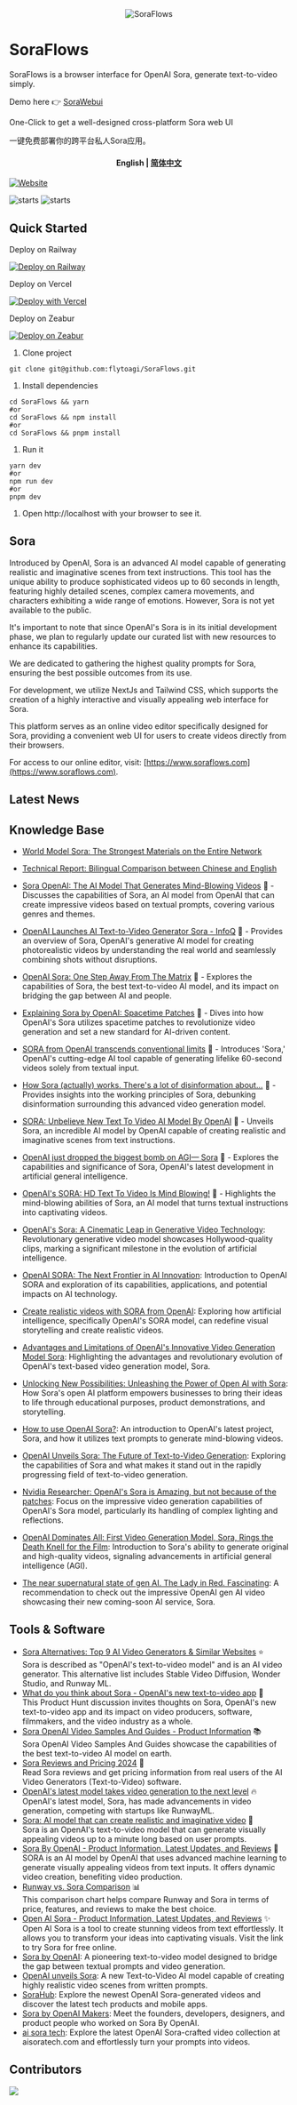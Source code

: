 <div align="center">
    <img src="./public/logo.png" alt="SoraFlows">
</div>

# SoraFlows
SoraFlows is a browser interface for OpenAI Sora, generate text-to-video simply. 

Demo here 👉 [SoraWebui](https://www.soraflows.com)

One-Click to get a well-designed cross-platform Sora web UI

一键免费部署你的跨平台私人Sora应用。

<h4 align="center">
    <p>
        <b>English</b> |
        <a href="https://github.com/flytoagi/SoraFlows/blob/main/README.zh.md">简体中文</a>
    <p>
</h4>

[![Website](https://img.shields.io/badge/Website-Demo-20B2AA.svg)](https://www.soraflows.com)

![starts](https://img.shields.io/github/stars/flytoagi/SoraFlows.svg)  ![starts](https://img.shields.io/github/forks/flytoagi/SoraFlows.svg)

## Quick Started
Deploy on Railway

[![Deploy on Railway](https://railway.app/button.svg)](https://railway.app/template/5acb64ce-ade1-4f9a-a34d-2af785bf0a7a?referralCode=KRIchJ)

Deploy on Vercel

[![Deploy with Vercel](https://vercel.com/button)](https://vercel.com/new/clone?s=https%3A%2F%2Fgithub.com%2Fflytoagi%2FSoraFlows&project-name=SoraFlows&repository-name=SoraFlows&external-id=https%3A%2F%2Fgithub.com%2Fflytoagi%2FSoraFlows%2Ftree%2Fmain&showOptionalTeamCreation=false)

Deploy on Zeabur

[![Deploy on Zeabur](https://zeabur.com/button.svg)](https://zeabur.com/templates/L6DZF5)


1. Clone project
```shell
git clone git@github.com:flytoagi/SoraFlows.git
```
1. Install dependencies
```shell
cd SoraFlows && yarn
#or
cd SoraFlows && npm install
#or
cd SoraFlows && pnpm install
```
1. Run it
```shell
yarn dev
#or
npm run dev
#or
pnpm dev
```
1.  Open http://localhost with your browser to see it.

## Sora
Introduced by OpenAI, Sora is an advanced AI model capable of generating realistic and imaginative scenes from text instructions. This tool has the unique ability to produce sophisticated videos up to 60 seconds in length, featuring highly detailed scenes, complex camera movements, and characters exhibiting a wide range of emotions. However, Sora is not yet available to the public.

It's important to note that since OpenAI's Sora is in its initial development phase, we plan to regularly update our curated list with new resources to enhance its capabilities.

We are dedicated to gathering the highest quality prompts for Sora, ensuring the best possible outcomes from its use. 

For development, we utilize NextJs and Tailwind CSS, which supports the creation of a highly interactive and visually appealing web interface for Sora. 

This platform serves as an online video editor specifically designed for Sora, providing a convenient web UI for users to create videos directly from their browsers.

For access to our online editor, visit: [https://www.soraflows.com](https://www.soraflows.com).

## Latest News


## Knowledge Base

- [World Model Sora: The Strongest Materials on the Entire Network](https://youmiais.feishu.cn/wiki/Le8qwM1whin6mokJ5NGc0FRDnFd?fromScene=spaceOverview)

- [Technical Report: Bilingual Comparison between Chinese and English](https://youmiais.feishu.cn/wiki/MnDbw81IwiWE15k3yyGcFpaHnRh?fromScene=spaceOverview)

- [Sora OpenAI: The AI Model That Generates Mind-Blowing Videos](https://medium.com/@iamsaro1996/sora-openai-the-ai-model-that-generates-mind-blowing-videos-from-text-8f2ceda8d900) 📖 - Discusses the capabilities of Sora, an AI model from OpenAI that can create impressive videos based on textual prompts, covering various genres and themes.
- [OpenAI Launches AI Text-to-Video Generator Sora - InfoQ](https://www.infoq.com/news/2024/02/openai-sora-video-generator/) 📖 - Provides an overview of Sora, OpenAI's generative AI model for creating photorealistic videos by understanding the real world and seamlessly combining shots without disruptions.
- [OpenAI Sora: One Step Away From The Matrix](https://medium.com/@albertoromgar/openai-sora-one-step-away-from-the-matrix-a751cdf4589c) 📖 - Explores the capabilities of Sora, the best text-to-video AI model, and its impact on bridging the gap between AI and people.
- [Explaining Sora by OpenAI: Spacetime Patches](https://towardsdatascience.com/explaining-openai-soras-spacetime-patches-the-key-ingredient-e14e0703ec5b) 📖 - Dives into how OpenAI's Sora utilizes spacetime patches to revolutionize video generation and set a new standard for AI-driven content.
- [SORA from OpenAI transcends conventional limits](https://medium.com/@adeshbhatt/sora-from-openai-transcends-conventional-limits-b4c7bd175dbc) 📖 - Introduces 'Sora,' OpenAI's cutting-edge AI tool capable of generating lifelike 60-second videos solely from textual input.
- [How Sora (actually) works. There's a lot of disinformation about...](https://medium.com/@mikeyoung_97230/how-sora-actually-works-23da050ef3f2) 📖 - Provides insights into the working principles of Sora, debunking disinformation surrounding this advanced video generation model.
- [SORA: Unbelieve New Text To Video AI Model By OpenAI](https://medium.com/@furkangozukara/sora-unbelieve-new-text-to-video-ai-model-by-openai-37-demo-videos-still-cant-believe-real-a669b101efb7) 📖 - Unveils Sora, an incredible AI model by OpenAI capable of creating realistic and imaginative scenes from text instructions.
- [OpenAI just dropped the biggest bomb on AGI— Sora](https://medium.com/@leoleung-ch/openai-just-dropped-another-bomb-on-agi-sora-000bf5bb27b5) 📖 - Explores the capabilities and significance of Sora, OpenAI's latest development in artificial general intelligence.
- [OpenAI's SORA: HD Text To Video Is Mind Blowing!](https://medium.com/@trendingAI/openais-sora-hd-text-to-video-is-mind-blowing-7d12c87ffbc8) 📖 - Highlights the mind-blowing abilities of Sora, an AI model that turns textual instructions into captivating videos.
- [OpenAI's Sora: A Cinematic Leap in Generative Video Technology](https://medium.com/@zamalbabar/openais-sora-a-cinematic-leap-in-generative-video-technology-323d753a6aa1): Revolutionary generative video model showcases Hollywood-quality clips, marking a significant milestone in the evolution of artificial intelligence.
- [OpenAI SORA: The Next Frontier in AI Innovation](https://medium.com/@mvbnsrinivas/openai-sora-the-next-frontier-in-ai-innovation-55abf9afcfed): Introduction to OpenAI SORA and exploration of its capabilities, applications, and potential impacts on AI technology.
- [Create realistic videos with SORA from OpenAI](https://medium.com/gptcommands/create-realistic-videos-with-sora-from-openai-258b60dd55a5): Exploring how artificial intelligence, specifically OpenAI's SORA model, can redefine visual storytelling and create realistic videos.
- [Advantages and Limitations of OpenAI's Innovative Video Generation Model Sora](https://medium.com/@rsupport/advantages-and-limitations-of-openais-innovative-video-generation-model-sora-3f21a2481748): Highlighting the advantages and revolutionary evolution of OpenAI's text-based video generation model, Sora.
- [Unlocking New Possibilities: Unleashing the Power of Open AI with Sora](https://medium.com/@asaadaliakhunzada/unlocking-new-possibilities-unleashing-the-power-of-open-ai-with-sora-f152b5a973f3): How Sora's open AI platform empowers businesses to bring their ideas to life through educational purposes, product demonstrations, and storytelling.
- [How to use OpenAI Sora?](https://medium.com/@ecommerce_plan/how-to-use-openai-sora-41218d9d6142): An introduction to OpenAI's latest project, Sora, and how it utilizes text prompts to generate mind-blowing videos.
- [OpenAI Unveils Sora: The Future of Text-to-Video Generation](https://dev.to/usulpro/openai-unveils-sora-the-future-of-text-to-video-generation-2om7): Exploring the capabilities of Sora and what makes it stand out in the rapidly progressing field of text-to-video generation.
- [Nvidia Researcher: OpenAI's Sora is Amazing, but not because of the patches](https://medium.com/@tiancaixinxin/nvidia-researcher-view-openais-sora-is-amazing-but-not-because-of-the-patches-3da7ce583b75): Focus on the impressive video generation capabilities of OpenAI's Sora model, particularly its handling of complex lighting and reflections.
- [OpenAI Dominates All: First Video Generation Model, Sora, Rings the Death Knell for the Film](https://medium.com/@lucas_scott/openai-dominates-all-first-video-generation-model-sora-rings-the-death-knell-for-the-film-29eabf529407): Introduction to Sora's ability to generate original and high-quality videos, signaling advancements in artificial general intelligence (AGI).
- [The near supernatural state of gen AI. The Lady in Red. Fascinating](https://medium.com/@paul.k.pallaghy/the-near-supernatural-state-of-gen-ai-61c1e9572e78): A recommendation to check out the impressive OpenAI gen AI video showcasing their new coming-soon AI service, Sora.

## Tools & Software

- [Sora Alternatives: Top 9 AI Video Generators & Similar Websites](https://alternativeto.net/software/sora-1/) ⭐️\
Sora is described as "OpenAI's text-to-video model" and is an AI video generator. This alternative list includes Stable Video Diffusion, Wonder Studio, and Runway ML.
- [What do you think about Sora - OpenAI's new text-to-video app](https://www.producthunt.com/discussions/what-do-you-think-about-sora-openai-s-new-text-to-video-app) 💭\
This Product Hunt discussion invites thoughts on Sora, OpenAI's new text-to-video app and its impact on video producers, software, filmmakers, and the video industry as a whole.
- [Sora OpenAI Video Samples And Guides - Product Information](https://www.producthunt.com/products/sora-openai-video-samples-and-guides) 📚\
Sora OpenAI Video Samples And Guides showcase the capabilities of the best text-to-video AI model on earth.
- [Sora Reviews and Pricing 2024](https://sourceforge.net/software/product/Sora-OpenAI/) 📝\
Read Sora reviews and get pricing information from real users of the AI Video Generators (Text-to-Video) software.
- [OpenAI's latest model takes video generation to the next level](https://www.producthunt.com/stories/openai-s-latest-model-takes-video-generation-to-the-next-level) 🔥\
OpenAI's latest model, Sora, has made advancements in video generation, competing with startups like RunwayML.
- [Sora: AI model that can create realistic and imaginative video](https://alternativeto.net/software/sora-1/about/) 🎥\
Sora is an OpenAI's text-to-video model that can generate visually appealing videos up to a minute long based on user prompts.
- [Sora By OpenAI - Product Information, Latest Updates, and Reviews](https://www.producthunt.com/products/sora-by-openai-2) 🚀\
SORA is an AI model by OpenAI that uses advanced machine learning to generate visually appealing videos from text inputs. It offers dynamic video creation, benefiting video production.
- [Runway vs. Sora Comparison](https://sourceforge.net/software/compare/Runway-ML-vs-Sora-OpenAI/) 📊\
This comparison chart helps compare Runway and Sora in terms of price, features, and reviews to make the best choice.
- [Open AI Sora - Product Information, Latest Updates, and Reviews](https://www.producthunt.com/products/open-ai-sora/launches) ✨\
Open AI Sora is a tool to create stunning videos from text effortlessly. It allows you to transform your ideas into captivating visuals. Visit the link to try Sora for free online.
- [Sora by OpenAI](https://www.producthunt.com/products/sora-by-openai): A pioneering text-to-video model designed to bridge the gap between textual prompts and video generation.
- [OpenAI unveils Sora](https://alternativeto.net/news/2024/2/openai-unveils-sora-a-new-ai-model-for-generating-photorealistic-videos-from-text-prompts/): A new Text-to-Video AI model capable of creating highly realistic video scenes from written prompts.
- [SoraHub](https://www.producthunt.com/all): Explore the newest OpenAI Sora-generated videos and discover the latest tech products and mobile apps.
- [Sora by OpenAI Makers](https://www.producthunt.com/products/sora-by-openai-2/makers): Meet the founders, developers, designers, and product people who worked on Sora By OpenAI.
- [ai sora tech](https://www.producthunt.com/products/ai-sora-tech/launches): Explore the latest OpenAI Sora-crafted video collection at aisoratech.com and effortlessly turn your prompts into videos.

## Contributors
<a href="https://github.com/flytoagi/SoraFlows/graphs/contributors">
  <img src="https://contrib.rocks/image?repo=flytoagi/SoraFlows" />
</a>